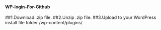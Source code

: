 #### WP-login-For-Github
##1.Download .zip file.
##2.Unzip .zip file.
##3.Upload to your WordPress install file folder /wp-content/plugins/
